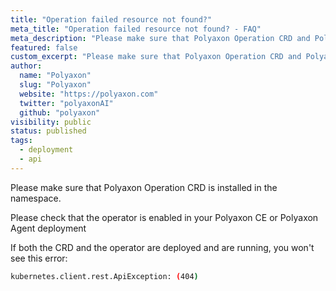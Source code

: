 ```yaml
---
title: "Operation failed resource not found?"
meta_title: "Operation failed resource not found? - FAQ"
meta_description: "Please make sure that Polyaxon Operation CRD and Polyaxon Operator are installed in the namespace."
featured: false
custom_excerpt: "Please make sure that Polyaxon Operation CRD and Polyaxon Operator are installed in the namespace."
author:
  name: "Polyaxon"
  slug: "Polyaxon"
  website: "https://polyaxon.com"
  twitter: "polyaxonAI"
  github: "polyaxon"
visibility: public
status: published
tags:
  - deployment
  - api
---
```


Please make sure that Polyaxon Operation CRD is installed in the namespace.

Please check that the operator is enabled in your Polyaxon CE or Polyaxon Agent deployment

If both the CRD and the operator are deployed and are running, you won't see this error:

```bash
kubernetes.client.rest.ApiException: (404)
```
